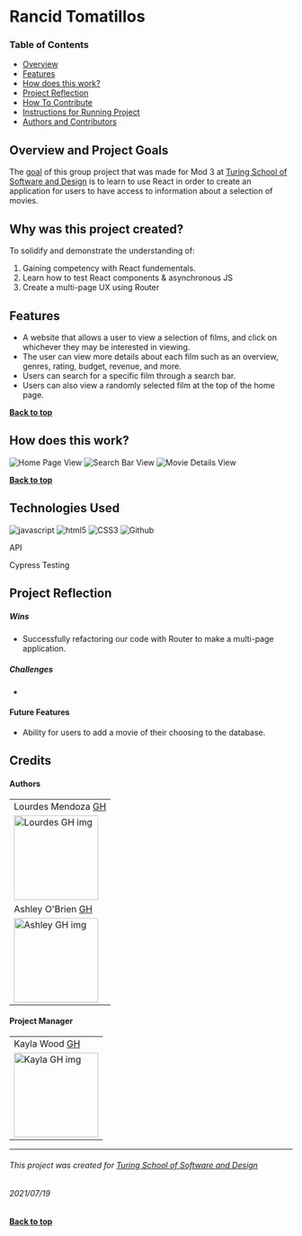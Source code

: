 # Rancid Tomatillos
### Table of Contents
- [Overview](#overview-and-project-goals)
- [Features](#features)
- [How does this work?](#how-does-this-work)
- [Project Reflection](#project-reflection)
- [How To Contribute](#want-to-contribute)
- [Instructions for Running Project](#Instructions-for-running-project)
- [Authors and Contributors](#credits)

## Overview and Project Goals
The [goal](https://frontend.turing.edu/projects/module-3/rancid-tomatillos-v3.html) of this group project that was made for Mod 3 at [Turing School of Software and Design](https://turing.io/) is to learn to use React in order to create an application for users to have access to information about a selection of movies. 

## Why was this project created?
To solidify and demonstrate the understanding of:
1. Gaining competency with React fundementals.
2. Learn how to test React components & asynchronous JS
3. Create a multi-page UX using Router

## Features
* A website that allows a user to view a selection of films, and click on whichever they may be interested in viewing. 
* The user can view more details about each film such as an overview, genres, rating, budget, revenue, and more. 
* Users can search for a specific film through a search bar. 
* Users can also view a randomly selected film at the top of the home page.  

**[Back to top](#table-of-contents)**

## How does this work?

![Home Page View]()
![Search Bar View]()
![Movie Details View]()  


**[Back to top](#table-of-contents)**

## Technologies Used
<p align="left">
  <img src="https://img.shields.io/badge/javascript%20-%23323330.svg?&style=for-the-badge&logo=javascript&logoColor=%23F7DF1E" alt="javascript" />
  <img src="https://img.shields.io/badge/html5%20-%23E34F26.svg?&style=for-the-badge&logo=html5&logoColor=white" alt="html5"/>
  <img src="https://img.shields.io/badge/css3%20-%231572B6.svg?&style=for-the-badge&logo=css3&logoColor=white" alt="CSS3"/>
  <img src="https://img.shields.io/badge/GitHub-100000?style=for-the-badge&logo=github&logoColor=white" alt="Github" />
  <p>API</p>
  <p>Cypress Testing</p>


## Project Reflection

##### Wins
* Successfully refactoring our code with Router to make a multi-page application. 

##### Challenges
* 

#### Future Features
* Ability for users to add a movie of their choosing to the database.


## Credits
#### Authors
<table>
    <tr>
        <td> Lourdes Mendoza <a href="https://github.com/mendozalourdes/intention-timer">GH</td>
    </tr>
    </tr>
    <td><img src="https://avatars.githubusercontent.com/u/78240633?v=4" alt="Lourdes GH img"
 width="150" height="auto" /></td>
    <tr>
     <tr>
          <td> Ashley O'Brien <a href="https://github.com/AshleyOh-bit">GH</td>
    </tr>
    </tr>
 <td><img src="https://avatars.githubusercontent.com/u/76665215?v=4" alt="Ashley GH img"
width="150" height="auto" /></td>
</table>

#### Project Manager
<table>
    <tr>
         <td> Kayla Wood <a href="https://github.com/kaylaewood">GH</td>
    </tr>
    </tr>
    <td><img src="https://avatars.githubusercontent.com/u/51416773?v=4" alt="Kayla GH img"
 width="150" height="auto" /></td>
</tr>
</table>

**************************************************************************
###### This project was created for [Turing School of Software and Design](https://turing.io/)
###### 2021/07/19
**[Back to top](#table-of-contents)**